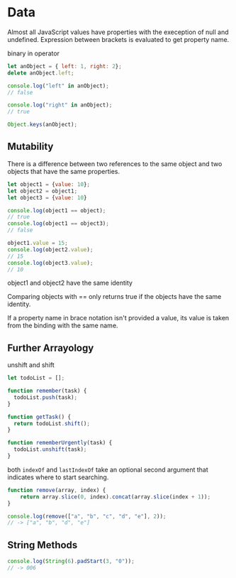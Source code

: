 # Data

Almost all JavaScript values have properties with the exeception of null and undefined.
Expression between brackets is evaluated to get property name.

binary in operator 
```js
let anObject = { left: 1, right: 2};
delete anObject.left;

console.log("left" in anObject);
// false

console.log("right" in anObject);
// true

Object.keys(anObject);
```

## Mutability

There is a difference between two references to the same object and two objects that have the same properties.

```js
let object1 = {value: 10};
let object2 = object1;
let object3 = {value: 10}

console.log(object1 == object);
// true
console.log(object1 == object3);
// false

object1.value = 15;
console.log(object2.value);
// 15
console.log(object3.value);
// 10
```

object1 and object2 have the same identity

Comparing objects with == only returns true if the objects have the same identity.

If a property name in brace notation isn't provided a value, its value is taken from the binding with the same name.

## Further Arrayology

unshift and shift


```js
let todoList = [];

function remember(task) {
  todoList.push(task);
}

function getTask() {
  return todoList.shift();
}

function rememberUrgently(task) {
  todoList.unshift(task);
}

```

both `indexOf` and `lastIndexOf` take an optional second argument that indicates where to start searching.

```js
function remove(array, index) {
    return array.slice(0, index).concat(array.slice(index + 1));
}

console.log(remove(["a", "b", "c", "d", "e"], 2));
// -> ["a", "b", "d", "e"]
```

## String Methods

```js
console.log(String(6).padStart(3, "0"));
// -> 006
```


